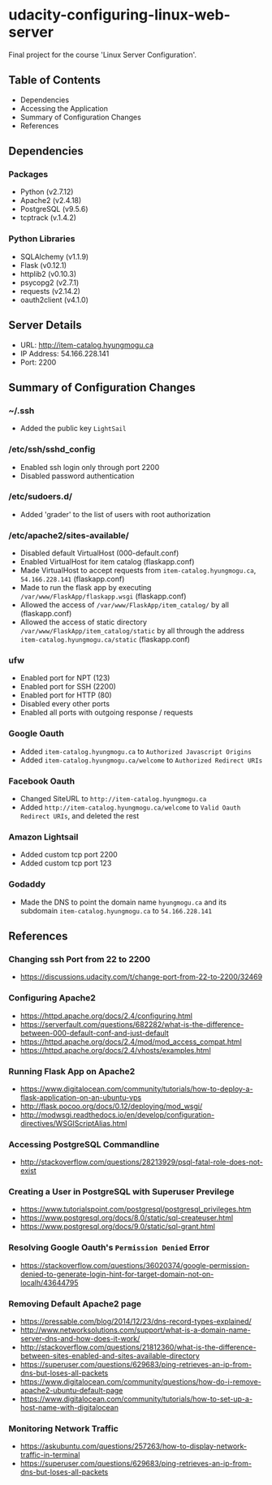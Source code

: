 # udacity-configuring-linux-web-server
Final project for the course 'Linux Server Configuration'.

## Table of Contents
- Dependencies
- Accessing the Application
- Summary of Configuration Changes
- References 

## Dependencies
### Packages
- Python (v2.7.12)
- Apache2 (v2.4.18)
- PostgreSQL (v9.5.6)
- tcptrack (v.1.4.2)
### Python Libraries
- SQLAlchemy (v1.1.9)
- Flask (v0.12.1)
- httplib2 (v0.10.3)
- psycopg2 (v2.7.1)
- requests (v2.14.2)
- oauth2client (v4.1.0) 

## Server Details
- URL: http://item-catalog.hyungmogu.ca
- IP Address: 54.166.228.141
- Port: 2200

## Summary of Configuration Changes
### ~/.ssh
- Added the public key `LightSail`

### /etc/ssh/sshd_config
- Enabled ssh login only through port 2200
- Disabled password authentication 

### /etc/sudoers.d/
- Added 'grader' to the list of users with root authorization

### /etc/apache2/sites-available/
- Disabled default VirtualHost (000-default.conf)
- Enabled VirtualHost for item catalog (flaskapp.conf)
- Made VirtualHost to accept requests from `item-catalog.hyungmogu.ca`, `54.166.228.141` (flaskapp.conf)
- Made to run the flask app by executing `/var/www/FlaskApp/flaskapp.wsgi` (flaskapp.conf)  
- Allowed the access of `/var/www/FlaskApp/item_catalog/` by all (flaskapp.conf)
- Allowed the access of static directory `/var/www/FlaskApp/item_catalog/static` by all through the address `item-catalog.hyungmogu.ca/static` (flaskapp.conf)

### ufw
- Enabled port for NPT (123)
- Enabled port for SSH (2200)
- Enabled port for HTTP (80)
- Disabled every other ports
- Enabled all ports with outgoing response / requests

### Google Oauth
- Added `item-catalog.hyungmogu.ca` to `Authorized Javascript Origins`  
- Added `item-catalog.hyungmogu.ca/welcome` to `Authorized Redirect URIs`

### Facebook Oauth
- Changed SiteURL to `http://item-catalog.hyungmogu.ca`  
- Added `http://item-catalog.hyungmogu.ca/welcome` to `Valid Oauth Redirect URIs`, and deleted the rest

### Amazon Lightsail
- Added custom tcp port 2200
- Added custom tcp port 123

### Godaddy
- Made the DNS to point the domain name `hyungmogu.ca` and its subdomain `item-catalog.hyungmogu.ca` to `54.166.228.141` 

## References

### Changing ssh Port from 22 to 2200
- https://discussions.udacity.com/t/change-port-from-22-to-2200/32469 

### Configuring Apache2
- https://httpd.apache.org/docs/2.4/configuring.html 
- https://serverfault.com/questions/682282/what-is-the-difference-between-000-default-conf-and-just-default 
- https://httpd.apache.org/docs/2.4/mod/mod_access_compat.html
- https://httpd.apache.org/docs/2.4/vhosts/examples.html

### Running Flask App on Apache2
- https://www.digitalocean.com/community/tutorials/how-to-deploy-a-flask-application-on-an-ubuntu-vps 
- http://flask.pocoo.org/docs/0.12/deploying/mod_wsgi/ 
- http://modwsgi.readthedocs.io/en/develop/configuration-directives/WSGIScriptAlias.html 

### Accessing PostgreSQL Commandline
- http://stackoverflow.com/questions/28213929/psql-fatal-role-does-not-exist 

### Creating a User in PostgreSQL with Superuser Previlege
- https://www.tutorialspoint.com/postgresql/postgresql_privileges.htm
- https://www.postgresql.org/docs/8.0/static/sql-createuser.html 
- https://www.postgresql.org/docs/9.0/static/sql-grant.html

### Resolving Google Oauth's `Permission Denied` Error
- https://stackoverflow.com/questions/36020374/google-permission-denied-to-generate-login-hint-for-target-domain-not-on-localh/43644795 

### Removing Default Apache2 page
- https://pressable.com/blog/2014/12/23/dns-record-types-explained/ 
- http://www.networksolutions.com/support/what-is-a-domain-name-server-dns-and-how-does-it-work/
- http://stackoverflow.com/questions/21812360/what-is-the-difference-between-sites-enabled-and-sites-available-directory 
- https://superuser.com/questions/629683/ping-retrieves-an-ip-from-dns-but-loses-all-packets 
- https://www.digitalocean.com/community/questions/how-do-i-remove-apache2-ubuntu-default-page
- https://www.digitalocean.com/community/tutorials/how-to-set-up-a-host-name-with-digitalocean  

### Monitoring Network Traffic
- https://askubuntu.com/questions/257263/how-to-display-network-traffic-in-terminal 
- https://superuser.com/questions/629683/ping-retrieves-an-ip-from-dns-but-loses-all-packets 


